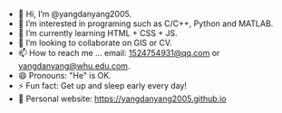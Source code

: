 - 👋 Hi, I’m @yangdanyang2005.
- 👀 I’m interested in programing such as C/C++, Python and MATLAB.
- 🌱 I’m currently learning HTML + CSS + JS.
- 💞️ I’m looking to collaborate on GIS or CV.
- 📫 How to reach me ... email: 1524754931@qq.com or yangdanyang@whu.edu.com.
- 😄 Pronouns: "He" is OK.
- ⚡ Fun fact: Get up and sleep early every day!
- 📑 Personal website: https://yangdanyang2005.github.io

<!---
yangdanyang2005/烟锁池塘柳 is a ✨ special ✨ repository because its `README.md` (this file) appears on your GitHub profile.
You can click the Preview link to take a look at your changes.
--->
